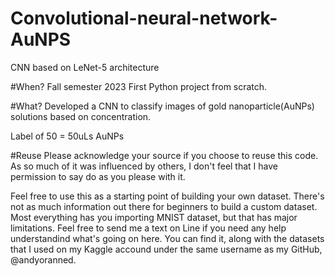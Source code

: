 # Convolutional-neural-network-AuNPS
CNN based on LeNet-5 architecture

#When?
Fall semester 2023 First Python project from scratch. 

#What?
Developed a CNN to classify images of gold nanoparticle(AuNPs) solutions based on concentration. 

Label of 50 = 50uLs AuNPs

#Reuse
Please acknowledge your source if you choose to reuse this code. As so much of it was influenced by others, I don't feel that I have permission to say do as you please with it. 

Feel free to use this as a starting point of building your own dataset. There's not as much information out there for beginners to build a custom dataset. Most everything has you importing MNIST dataset, but that has major limitations. Feel free to send me a text on Line if you need any help understandind what's going on here. You can find it, along with the datasets that I used on my Kaggle accound under the same username as my GitHub, @andyoranned.
